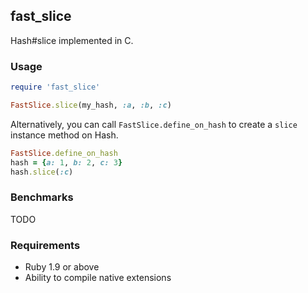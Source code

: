 ## fast_slice

Hash#slice implemented in C.

### Usage
```ruby
require 'fast_slice'

FastSlice.slice(my_hash, :a, :b, :c)
```

Alternatively, you can call `FastSlice.define_on_hash` to create a `slice`
instance method on Hash.

```ruby
FastSlice.define_on_hash
hash = {a: 1, b: 2, c: 3}
hash.slice(:c)
```

### Benchmarks
TODO

### Requirements
- Ruby 1.9 or above
- Ability to compile native extensions
